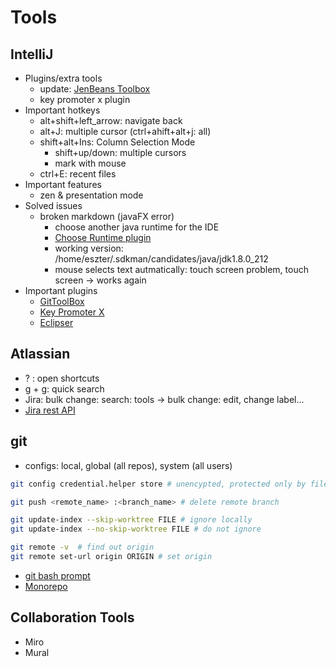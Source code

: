 # Tools

## IntelliJ

- Plugins/extra tools
  - update: [JenBeans Toolbox](https://www.jetbrains.com/toolbox-app/)
  - key promoter x plugin
- Important hotkeys
  - alt+shift+left_arrow: navigate back
  - alt+J: multiple cursor (ctrl+ahift+alt+j: all)
  - shift+alt+Ins: Column Selection Mode
    - shift+up/down: multiple cursors
    - mark with mouse
  - ctrl+E: recent files
- Important features
  - zen & presentation mode
- Solved issues
  - broken markdown (javaFX error)
    - choose another java runtime for the IDE
    - [Choose Runtime plugin](https://plugins.jetbrains.com/plugin/12836-choose-runtime)
    - working version: /home/eszter/.sdkman/candidates/java/jdk1.8.0_212
    - mouse selects text autmatically: touch screen problem, touch screen -> works again
- Important plugins
  - [GitToolBox](https://plugins.jetbrains.com/plugin/7499-gittoolbox)
  - [Key Promoter X](https://plugins.jetbrains.com/plugin/9792-key-promoter-x)
  - [Eclipser](https://plugins.jetbrains.com/plugin/7153-eclipser)

## Atlassian

- ? : open shortcuts
- g + g: quick search
- Jira: bulk change: search: tools -> bulk change: edit, change label...
- [Jira rest API](https://developer.atlassian.com/server/jira/platform/rest-apis/)

## git

- configs: local, global (all repos), system (all users)

```bash
git config credential.helper store # unencypted, protected only by file permissions

git push <remote_name> :<branch_name> # delete remote branch

git update-index --skip-worktree FILE # ignore locally
git update-index --no-skip-worktree FILE # do not ignore

git remote -v  # find out origin
git remote set-url origin ORIGIN # set origin
```

- [git bash prompt](https://github.com/magicmonty/bash-git-prompt)
- [Monorepo](https://www.atlassian.com/git/tutorials/monorepos)

## Collaboration Tools

- Miro
- Mural
